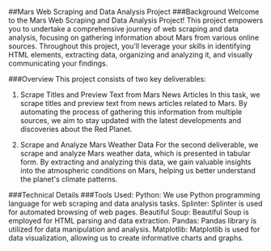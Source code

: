 ##Mars Web Scraping and Data Analysis Project
###Background
Welcome to the Mars Web Scraping and Data Analysis Project! This project empowers you to undertake a comprehensive journey of web scraping and data analysis, focusing on gathering information about Mars from various online sources. Throughout this project, you'll leverage your skills in identifying HTML elements, extracting data, organizing and analyzing it, and visually communicating your findings.

###Overview
This project consists of two key deliverables:

1. Scrape Titles and Preview Text from Mars News Articles
In this task, we scrape titles and preview text from news articles related to Mars. By automating the process of gathering this information from multiple sources, we aim to stay updated with the latest developments and discoveries about the Red Planet.

2. Scrape and Analyze Mars Weather Data
For the second deliverable, we scrape and analyze Mars weather data, which is presented in tabular form. By extracting and analyzing this data, we gain valuable insights into the atmospheric conditions on Mars, helping us better understand the planet's climate patterns.

###Technical Details
###Tools Used:
Python: We use Python programming language for web scraping and data analysis tasks.
Splinter: Splinter is used for automated browsing of web pages.
Beautiful Soup: Beautiful Soup is employed for HTML parsing and data extraction.
Pandas: Pandas library is utilized for data manipulation and analysis.
Matplotlib: Matplotlib is used for data visualization, allowing us to create informative charts and graphs.
